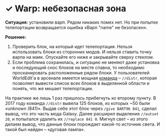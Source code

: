 # ✓ Warp: небезопасная зона

**Ситуация:** установили варп. Рядом никаких помех нет. Но при попытке телепортации возвращается ошибка «Варп "name" не безопасен».

**Решение:**

1. Проверить блок, на который идет телепортация. Нельзя использовать блоки из сторонних модов. И нельзя ставить точку варпа на маяк. Опускайте его ниже и закрывайте сверху стеклом.
2. Если проблема сохранилась, и ситуацию не меняют даже установка и последующий снос блоков на месте спавна, то необходимо просканировать расположенные рядом блоки. У пользователей WorldEdit'a в арсенале имеется мощная [команда](//worldedit.enginehub.org/en/latest/commands/#command-//distr) – `//distr`, которая позволяет вывести список всех блоков в выделенной области и понять, что же мешает телепортации.

На практике же лишь 1 раз пришлось прибегнуть ко второму пункту. В 2017 году команда `//distr` вывела 125 блоков, из которых ~50 были «unknown \(841\)». Выдав себе этот блок через `/give BART96 841`, сделал вывод, что это часть мода Galaxy. Далее расширил выделение `//outset 20`, и попытался удалить их `//replace 841 0`. Мигнул свет – из этого делаем вывод, что данные блоки порождает какой-то источник света. И такой был найден – «дуговая лампа».



